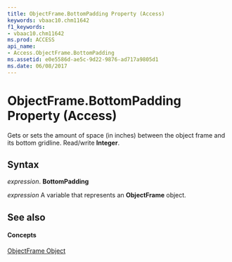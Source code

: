 ```yaml
---
title: ObjectFrame.BottomPadding Property (Access)
keywords: vbaac10.chm11642
f1_keywords:
- vbaac10.chm11642
ms.prod: ACCESS
api_name:
- Access.ObjectFrame.BottomPadding
ms.assetid: e0e5586d-ae5c-9d22-9876-ad717a9805d1
ms.date: 06/08/2017
---
```



# ObjectFrame.BottomPadding Property (Access)

Gets or sets the amount of space (in inches) between the object frame and its bottom gridline. Read/write  **Integer**.


## Syntax

 _expression_. **BottomPadding**

 _expression_ A variable that represents an **ObjectFrame** object.


## See also


#### Concepts


[ObjectFrame Object](objectframe-object-access.md)


